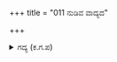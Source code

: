 +++
title = "011 ನುಡಿವ ವಾದ್ಯದ"

+++

<details><summary>ಗದ್ಯ (ಕ.ಗ.ಪ) </summary>

11. ನುಡಿಸುತ್ತಿರುವ ವಾದ್ಯ, ಜೋರಾಗಿ ಮೊಳಗುತ್ತಿರುವ ಕಹಳೆ, ಹೊಡೆಯುತ್ತಿರುವ ಭೇರಿಗಳ ಶಬ್ದದ ರಭಸದಿಂದ ದಿಕ್ಕಿನ ಗೋಡೆಗಳು ಒಡೆದು ಹೋದವೋ ಎನ್ನುವಂತಿತ್ತು. ಚಲಿಸುವ ಜೋರಾಗಿ ಆಡುತ್ತಿರುವ ಎತ್ತಿ ಹಿಡಿದ ಚಾಮರಗಳು, ಒಟ್ಟಾಗಿ ಬಾರಿಸುತ್ತಿರುವ ಡೋಲುಗಳಿಂದ ಕೂಡಿದ ಚತುರಂಗ ಸೈನ್ಯ ಸಿಡಿಲುಗಳನ್ನು ಒಂದು ಕಡೆ ಕೂಡಿ ಹಾಕಿದಂತೆ ಧರ್ಮರಾಯನ ಎದುರಿನಲ್ಲಿ ಸೇರಿತು.
</details>
